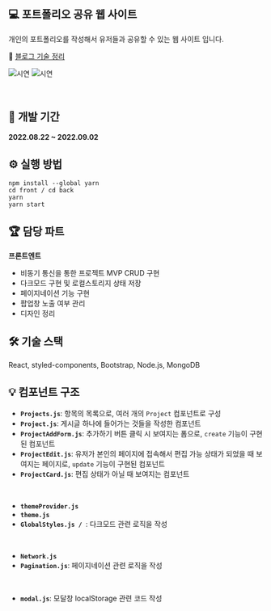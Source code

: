 ## 💻 포트폴리오 공유 웹 사이트

개인의 포트폴리오를 작성해서 유저들과 공유할 수 있는 웹 사이트 입니다.

🔗 [블로그 기술 정리](https://ohyoonah.github.io/project/2022-09-29-web-portfolio-site/)

![시연](/test_1.gif)
![시연](/test_2.gif)

<br>

## 📅 개발 기간

**2022.08.22 ~ 2022.09.02**

## ⚙ 실행 방법

```
npm install --global yarn
cd front / cd back
yarn
yarn start
```

## 🏆 담당 파트

**프론트엔트**

- 비동기 통신을 통한 프로젝트 MVP CRUD 구현
- 다크모드 구현 및 로컬스토리지 상태 저장
- 페이지네이션 기능 구현
- 팝업창 노출 여부 관리
- 디자인 정리

## 🛠 기술 스택

React, styled-components, Bootstrap, Node.js, MongoDB

## 💡 컴포넌트 구조

- **`Projects.js`**: 항목의 목록으로, 여러 개의 `Project` 컴포넌트로 구성
- **`Project.js`**: 게시글 하나에 들어가는 것들을 작성한 컴포넌트
- **`ProjectAddForm.js`**: 추가하기 버튼 클릭 시 보여지는 폼으로, `create` 기능이 구현된 컴포넌트
- **`ProjectEdit.js`**: 유저가 본인의 페이지에 접속해서 편집 가능 상태가 되었을 때 보여지는 페이지로, `update` 기능이 구현된 컴포넌트
- **`ProjectCard.js`**: 편집 상태가 아닐 때 보여지는 컴포넌트

<br>

- **`themeProvider.js`**
- **`theme.js`**
- **`GlobalStyles.js / `**: 다크모드 관련 로직을 작성

<br>

- **`Network.js`**
- **`Pagination.js`**: 페이지네이션 관련 로직을 작성

<br>

- **`modal.js`**: 모달창 localStorage 관련 코드 작성

